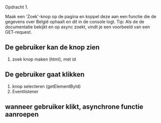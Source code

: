 Opdracht 1.

Maak een 'Zoek'-knop op de pagina en koppel deze aan een functie die de gegevens over België ophaalt en dit in de 
console logt. Tip: Als de de documentatie bekijkt en op async zoekt, vindt je een voorbeeld van een GET-request.


## De gebruiker kan de knop zien

1. zoek knop maken (html), met id

## De gebruiker gaat klikken

1. knop selecteren (getElementById)
2. Eventlistener

## wanneer gebruiker klikt, asynchrone functie aanroepen
